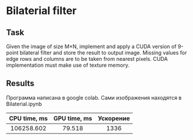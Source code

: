 # Bilaterial filter

## Task
Given the image of size M×N, implement and apply a CUDA version of 9-point bilateral filter and store the
result to output image. Missing values for edge rows and columns are to be taken from nearest pixels. CUDA
implementation must make use of texture memory.

## Results

Программа написана в google colab. Сами изображения находятся в Bilaterial.ipynb

| CPU time, ms | GPU time, ms | Ускорение |
| :---:   | :-: | :-: |
| 106258.602 | 79.518 | 1336 |
